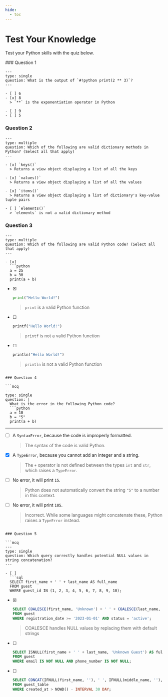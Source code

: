 ```yaml
---
hide:
  - toc
---
```


# Test Your Knowledge

Test your Python skills with the quiz below.

### Question 1

```mcq
---
type: single
question: What is the output of `#!python print(2 ** 3)`?
---

- [ ] 6
- [x] 8 
  > `**` is the exponentiation operator in Python

- [ ] 9
- [ ] 5
```

### Question 2

```mcq
---
type: multiple
question: Which of the following are valid dictionary methods in Python? (Select all that apply)
---

- [x] `keys()` 
  > Returns a view object displaying a list of all the keys

- [x] `values()` 
  > Returns a view object displaying a list of all the values

- [x] `items()` 
  > Returns a view object displaying a list of dictionary's key-value tuple pairs

- [ ] `elements()` 
  > `elements` is not a valid dictionary method
```

### Question 3

```mcq
---
type: multiple
question: Which of the following are valid Python code? (Select all that apply)
--- 

- [x] 
  ```python
  a = 25
  b = 30
  print(a + b)
  ```

- [x] 
  ```python
  print("Hello World!")

  ```
  > `print` is a valid Python function

- [ ] 
  ```python
  printf("Hello World!")
  ```
  > `printf` is not a valid Python function

- [ ] 
  ```python
  println("Hello World!")
  ```
  > `println` is not a valid Python function
```

### Question 4

```mcq
---
type: single
question: |
  What is the error in the following Python code?
  ```python
  a = 10
  b = "5"
  print(a + b)
  ```
---

- [ ] A `SyntaxError`, because the code is improperly formatted.
  > The syntax of the code is valid Python.

- [x] A `TypeError`, because you cannot add an integer and a string.
  > The `+` operator is not defined between the types `int` and `str`, which raises a `TypeError`.

- [ ] No error, it will print `15`.
  > Python does not automatically convert the string `"5"` to a number in this context.

- [ ] No error, it will print `105`.
  > Incorrect. While some languages might concatenate these, Python raises a `TypeError` instead.
```

### Question 5

```mcq
---
type: single
question: Which query correctly handles potential NULL values in string concatenation?
---

- [ ]
  ```sql
  SELECT first_name + ' ' + last_name AS full_name 
  FROM guest 
  WHERE guest_id IN (1, 2, 3, 4, 5, 6, 7, 8, 9, 10);
  ```

- [x]
  ```sql
  SELECT COALESCE(first_name, 'Unknown') + ' ' + COALESCE(last_name, 'Guest') AS full_name 
  FROM guest 
  WHERE registration_date >= '2023-01-01' AND status = 'active';
  ```
  > COALESCE handles NULL values by replacing them with default strings

- [ ]
  ```sql
  SELECT ISNULL(first_name + ' ' + last_name, 'Unknown Guest') AS full_name 
  FROM guest 
  WHERE email IS NOT NULL AND phone_number IS NOT NULL;
  ```

- [ ]
  ```sql
  SELECT CONCAT(IFNULL(first_name, ''), ' ', IFNULL(middle_name, ''), ' ', IFNULL(last_name, '')) AS full_name 
  FROM guest_table 
  WHERE created_at > NOWD() - INTERVAL 30 DAY;
  ```
```